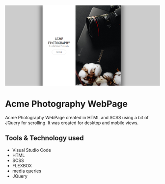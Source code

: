 ![Acme Photography Page](img/github-main.png)
# Acme Photography WebPage

Acme Photography WebPage created in HTML and SCSS using a bit of JQuery for scrolling. It was created for desktop and mobile views.

## Tools & Technology used

- Visual Studio Code
- HTML
- SCSS
- FLEXBOX
- media queries
- JQuery
